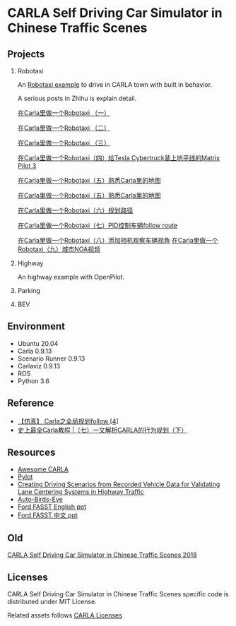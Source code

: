 # CARLA Self Driving Car Simulator in Chinese Traffic Scenes

## Projects
1. Robotaxi

   An [Robotaxi example](./robotaxi.md) to drive in CARLA town with built in behavior.  

   A serious posts in Zhihu is explain detail.

   [在Carla里做一个Robotaxi （一）](https://zhuanlan.zhihu.com/p/508261286) 

   [在Carla里做一个Robotaxi （二）](https://zhuanlan.zhihu.com/p/508660497) 

   [在Carla里做一个Robotaxi （三）](https://zhuanlan.zhihu.com/p/514632285)

   [在Carla里做一个Robotaxi（四）给Tesla Cybertruck装上地平线的Matrix Pilot 3](https://zhuanlan.zhihu.com/p/529362118)

   [在Carla里做一个Robotaxi（五）熟悉Carla里的地图](https://zhuanlan.zhihu.com/p/607698172)

   [在Carla里做一个Robotaxi（五）熟悉Carla里的地图](https://zhuanlan.zhihu.com/p/607698172)

   [在Carla里做一个Robotaxi（六）规划路径](https://zhuanlan.zhihu.com/p/609536021)

   [在Carla里做一个Robotaxi（七）PID控制车辆follow route](https://zhuanlan.zhihu.com/p/610875681)

   [在Carla里做一个Robotaxi（八）添加相机观察车辆视角](https://zhuanlan.zhihu.com/p/611485866)
   [在Carla里做一个Robotaxi（九）城市NOA视频](https://zhuanlan.zhihu.com/p/612167062)
   

3. Highway

   An highway example with OpenPilot.  

4. Parking 

1. BEV
## Environment
* Ubuntu 20.04
* Carla 0.9.13
* Scenario Runner 0.9.13
* Carlaviz 0.9.13
* ROS
* Python 3.6

## Reference

- [【仿真】 Carla之全局规划follow [4]](https://blog.csdn.net/qq_39537898/article/details/117563006)
- [史上最全Carla教程 |（七）一文解析CARLA的行为规划（下）](https://zhuanlan.zhihu.com/p/376411890)

## Resources

* [Awesome CARLA](https://github.com/Amin-Tgz/awesome-CARLA)
* [Pylot](https://github.com/erdos-project/pylot)
* [Creating Driving Scenarios from Recorded Vehicle Data for Validating Lane Centering Systems in Highway Traffic](https://www.mathworks.com/videos/creating-driving-scenarios-from-recorded-vehicle-data-for-validating-lane-centering-systems-in-highway-traffic-1592820033589.html)
* [Auto-Birds-Eye](https://github.com/MankaranSingh/Auto-Birds-Eye)
* [Ford FASST English ppt](https://www.mathworks.com/content/dam/mathworks/mathworks-dot-com/company/events/conferences/automotive-conference-stuttgart/2020/model-based-agility-with-ford-automated-system-simulation-toolchain-fasst.pdf)
* [Ford FASST 中文 ppt](https://www.matlabexpo.com/content/dam/mathworks/mathworks-dot-com/images/events/matlabexpo/cn/2021/model-based-agility-with-ford-automated-system-simulation-toolchain.pdf)

## Old
[CARLA Self Driving Car Simulator in Chinese Traffic Scenes 2018](./old/README.md)

## Licenses
CARLA Self Driving Car Simulator in Chinese Traffic Scenes specific code is distributed under MIT License.

Related assets follows [CARLA Licenses](https://github.com/carla-simulator/carla)
